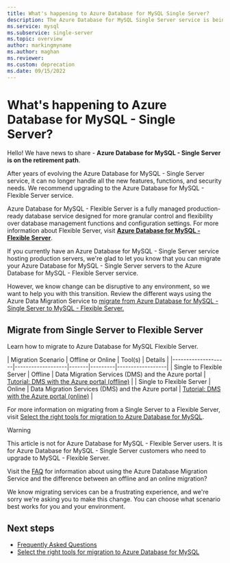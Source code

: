 ```yaml
---
title: What's happening to Azure Database for MySQL Single Server?
description: The Azure Database for MySQL Single Server service is being deprecated.
ms.service: mysql
ms.subservice: single-server
ms.topic: overview
author: markingmyname
ms.author: maghan
ms.reviewer: 
ms.custom: deprecation
ms.date: 09/15/2022
---
```


# What's happening to Azure Database for MySQL - Single Server?

Hello! We have news to share - **Azure Database for MySQL - Single Server is on the retirement path**.

After years of evolving the Azure Database for MySQL - Single Server service, it can no longer handle all the new features, functions, and security needs. We recommend upgrading to the Azure Database for MySQL - Flexible Server service. 

Azure Database for MySQL - Flexible Server is a fully managed production-ready database service designed for more granular control and flexibility over database management functions and configuration settings. For more information about Flexible Server, visit **[Azure Database for MySQL - Flexible Server](../flexible-server/overview.md)**.

If you currently have an Azure Database for MySQL - Single Server service hosting production servers, we're glad to let you know that you can migrate your Azure Database for MySQL - Single Server servers to the Azure Database for MySQL - Flexible Server service.

However, we know change can be disruptive to any environment, so we want to help you with this transition. Review the different ways using the Azure Data Migration Service to [migrate from Azure Database for MySQL - Single Server to MySQL - Flexible Server.](#migrate-from-single-server-to-flexible-server)

## Migrate from Single Server to Flexible Server

Learn how to migrate to Azure Database for MySQL Flexible Server.

| Migration Scenario | Offline or Online | Tool(s) | Details | 
|--------------------|-------------------|-------|---------|------------------|
| Single to Flexible Server | Offline | Data Migration Services (DMS) and the Azure portal | [Tutorial: DMS with the Azure portal (offline)](../../dms/tutorial-mysql-azure-single-to-flex-offline-portal.md) |
| Single to Flexible Server | Online | Data Migration Services (DMS) and the Azure portal | [Tutorial: DMS with the Azure portal (online)](../../dms/tutorial-mysql-Azure-single-to-flex-online-portal.md) |

For more information on migrating from a Single Server to a Flexible Server, visit [Select the right tools for migration to Azure Database for MySQL](../migrate/how-to-decide-on-right-migration-tools).

> [!Warning]
> This article is not for Azure Database for MySQL - Flexible Server users. It is for Azure Database for MySQL - Single Server customers who need to upgrade to MySQL - Flexible Server.

Visit the [FAQ](../../dms/faq-mysql-single-to-flex.md) for information about using the Azure Database Migration Service and the difference between an offline and an online migration?

We know migrating services can be a frustrating experience, and we're sorry we're asking you to make this change. You can choose what scenario best works for you and your environment.

## Next steps

- [Frequently Asked Questions]((../../dms/faq-mysql-single-to-flex.md))
- [Select the right tools for migration to Azure Database for MySQL](../migrate/how-to-decide-on-right-migration-tools)